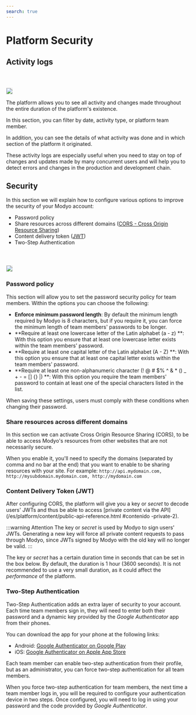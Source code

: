 ```yaml
---
search: true
---
```


# Platform Security

## Activity logs

<img src="/assets/img/platform/activity-logs.jpg" style="margin-top: 40px; border: 1px solid #EEE;" />

The platform allows you to see all activity and changes made throughout the entire duration of the platform's existence.

In this section, you can filter by date, activity type, or platform team member.

In addition, you can see the details of what activity was done and in which section of the platform it originated.

These activity logs are especially useful when you need to stay on top of changes and updates made by many concurrent users and will help you to detect errors and changes in the production and development chain.



## Security

In this section we will explain how to configure various options to improve the security of your Modyo account:

* Password policy
* Share resources across different domains ([CORS - Cross Origin Resource Sharing](https://www.w3.org/TR/cors/))
* Content delivery token ([JWT](https://tools.ietf.org/html/rfc7519))
* Two-Step Authentication

<img src="/assets/img/platform/cors.png" style="margin-top: 40px; border: 1px solid #EEE;" />

### Password policy

This section will allow you to set the password security policy for team members. Within the options you can choose the following:

* **Enforce minimum password length**: By default the minimum length required by Modyo is 8 characters, but if you require it, you can force the minimum length of team members' passwords to be longer.
* **Require at least one lowercase letter of the Latin alphabet (a - z) **: With this option you ensure that at least one lowercase letter exists within the team members' password.
* **Require at least one capital letter of the Latin alphabet (A - Z) **: With this option you ensure that at least one capital letter exists within the team members' password.
* **Require at least one non-alphanumeric character (! @ # $% ^ & * () _ + - = [] {} |) **: With this option you require the team members' password to contain at least one of the special characters listed in the list.

When saving these settings, users must comply with these conditions when changing their password.

### Share resources across different domains

In this section we can activate Cross Origin Resource Sharing (CORS), to be able to access Modyo's resources from other websites that are not necessarily secure.

When you enable it, you'll need to specify the domains (separated by comma and no bar at the end) that you want to enable to be sharing resources with your site. For example:
`http://api.mydomain.com, http://mysubdomain.mydomain.com, http://mydomain.com`

### Content Delivery Token (JWT)

After configuring CORS, the platform will give you a key or _secret_ to decode users' JWTs and thus be able to access [private content via the API](/es/platform/content/public-api-reference.html #contenido -private-2).

:::warning Attention
The key or _secret_ is used by Modyo to sign users' JWTs. Generating a new key will force all private content requests to pass through Modyo, since JWTs signed by Modyo with the old key will no longer be valid.
:::

The key or _secret_ has a certain duration time in seconds that can be set in the box below. By default, the duration is 1 hour (3600 seconds). It is not recommended to use a very small duration, as it could affect the _performance_ of the platform.

### Two-Step Authentication

Two-Step Authentication adds an extra layer of security to your account. Each time team members sign in, they will need to enter both their password and a dynamic key provided by the _Google Authenticator_ app from their phones.

You can download the app for your phone at the following links:

* Android: [Google Authenticator on Google Play](https://play.google.com/store/apps/details?id=com.google.android.apps.authenticator2)
* iOS: [Google Authenticator on Apple App Store](https://apps.apple.com/us/app/google-authenticator/id388497605)

Each team member can enable two-step authentication from their profile, but as an administrator, you can force two-step authentication for all team members. 

When you force two-step authentication for team members, the next time a team member logs in, you will be required to configure your authentication device in two steps. Once configured, you will need to log in using your password and the code provided by _Google Authenticator_.
